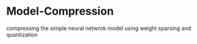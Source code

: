 # Model-Compression
compressing the simple neural netwrok model using weight sparsing and quantization
